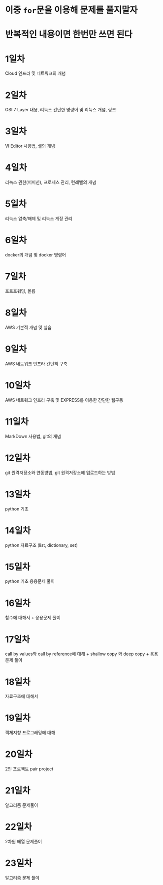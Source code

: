 # **이중 `for`문을 이용해 문제를 풀지말자**

# **반복적인 내용이면 한번만 쓰면 된다**

# 1일차
Cloud 인프라 및 네트워크의 개념

# 2일차
OSI 7 Layer 내용, 리눅스 간단한 명령어 및 리눅스 개념, 링크

# 3일차
VI Editor 사용법, 쉘의 개념

# 4일차
리눅스 권한(퍼미션), 프로세스 관리, 런레벨의 개념

# 5일차
리눅스 압축/해제 및 리눅스 계정 관리

# 6일차
docker의 개념 및 docker 명령어

# 7일차
포트포워딩, 볼륨

# 8일차
AWS 기본적 개념 및 실습

# 9일차
AWS 네트워크 인프라 간단히 구축

# 10일차
AWS 네트워크 인프라 구축 및 EXPRESS를 이용한 간단한 웹구동

# 11일차
MarkDown 사용법, git의 개념

# 12일차
git 원격저장소와 연동방법, git 원격저장소에 업로드하는 방법

# 13일차
python 기초

# 14일차
python 자료구조 (list, dictionary, set)

# 15일차
python 기초 응용문제 풀이

# 16일차
함수에 대해서 + 응용문제 풀이

# 17일차
call by values와 call by reference에 대해 + shallow copy 와 deep copy + 응용 문제 풀이

# 18일차
자료구조에 대해서

# 19일차
객체지향 프로그래밍에 대해

# 20일차
2인 프로젝트 pair project

# 21일차
알고리즘 문제풀이

# 22일차
2차원 배열 문제풀이

# 23일차
알고리즘 문제 풀이